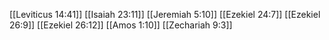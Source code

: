 [[Leviticus 14:41]]
[[Isaiah 23:11]]
[[Jeremiah 5:10]]
[[Ezekiel 24:7]]
[[Ezekiel 26:9]]
[[Ezekiel 26:12]]
[[Amos 1:10]]
[[Zechariah 9:3]]
